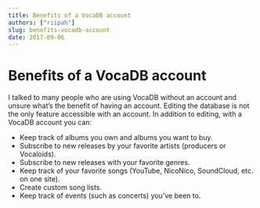 ```yaml
---
title: Benefits of a VocaDB account
authors: ["riipah"]
slug: benefits-vocadb-account
date: 2017-09-06
---
```


# Benefits of a VocaDB account

I talked to many people who are using VocaDB without an account and unsure what’s the benefit of having an account. Editing the database is not the only feature accessible with an account. In addition to editing, with a VocaDB account you can:

- Keep track of albums you own and albums you want to buy.
- Subscribe to new releases by your favorite artists (producers or Vocaloids).
- Subscribe to new releases with your favorite genres.
- Keep track of your favorite songs (YouTube, NicoNico, SoundCloud, etc. on one site).
- Create custom song lists.
- Keep track of events (such as concerts) you’ve been to.
